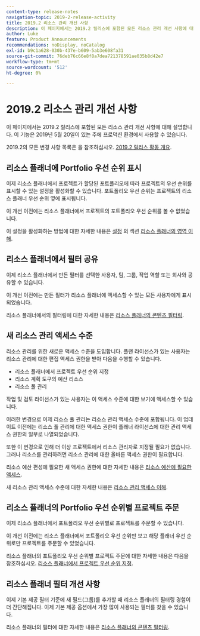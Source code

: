 ```yaml
---
content-type: release-notes
navigation-topic: 2019-2-release-activity
title: 2019.2 리소스 관리 개선 사항
description: 이 페이지에서는 2019.2 릴리스에 포함된 모든 리소스 관리 개선 사항에 대해 설명합니다. 이 기능은 2019년 5월 20일이 있는 주에 프로덕션 환경에서 사용할 수 있습니다.
author: Luke
feature: Product Announcements
recommendations: noDisplay, noCatalog
exl-id: b9c1a628-030b-437e-b609-5ab3e608fa31
source-git-commit: 76deb76c66e8f8a7dea721378591ae035b8d42e7
workflow-type: tm+mt
source-wordcount: '512'
ht-degree: 0%

---
```


# 2019.2 리소스 관리 개선 사항

이 페이지에서는 2019.2 릴리스에 포함된 모든 리소스 관리 개선 사항에 대해 설명합니다. 이 기능은 2019년 5월 20일이 있는 주에 프로덕션 환경에서 사용할 수 있습니다.

2019.2의 모든 변경 사항 목록은 을 참조하십시오. [2019.2 릴리스 활동 개요](../../../../product-announcements/product-releases/quarterly-release-archive/2019.2-release-activity/2019.2-release-activity-overview.md).

## 리소스 플래너에 Portfolio 우선 순위 표시

이제 리소스 플래너에서 프로젝트가 할당된 포트폴리오에 따라 프로젝트의 우선 순위를 표시할 수 있는 설정을 활성화할 수 있습니다. 포트폴리오 우선 순위는 프로젝트의 리소스 플래너 우선 순위 옆에 표시됩니다.

이 개선 이전에는 리소스 플래너에서 프로젝트의 포트폴리오 우선 순위를 볼 수 없었습니다.

이 설정을 활성화하는 방법에 대한 자세한 내용은 [설정](../../../../resource-mgmt/resource-planning/resource-planner-navigation.md#settings) 의 섹션 [리소스 플래너의 영역 이해](../../../../resource-mgmt/resource-planning/resource-planner-navigation.md).

## 리소스 플래너에서 필터 공유

이제 리소스 플래너에서 만든 필터를 선택한 사용자, 팀, 그룹, 작업 역할 또는 회사와 공유할 수 있습니다.

이 개선 이전에는 만든 필터가 리소스 플래너에 액세스할 수 있는 모든 사용자에게 표시되었습니다.

리소스 플래너에서의 필터링에 대한 자세한 내용은 [리소스 플래너의 콘텐츠 필터링](../../../../resource-mgmt/resource-planning/filter-resource-planner.md).

## 새 리소스 관리 액세스 수준

리소스 관리를 위한 새로운 액세스 수준을 도입합니다. 플랜 라이선스가 있는 사용자는 리소스 관리에 대한 편집 액세스 권한을 받아 다음을 수행할 수 있습니다.

* 리소스 플래너에서 프로젝트 우선 순위 지정
* 리소스 계획 도구의 예산 리소스
* 리소스 풀 관리

작업 및 검토 라이선스가 있는 사용자는 이 액세스 수준에 대한 보기에 액세스할 수 있습니다.

이러한 변경으로 이제 리소스 풀 관리는 리소스 관리 액세스 수준에 포함됩니다. 이 업데이트 이전에는 리소스 풀 관리에 대한 액세스 권한이 플래너 라이선스에 대한 관리 액세스 권한의 일부로 나열되었습니다.

또한 이 변경으로 인해 더 이상 프로젝트에서 리소스 관리자로 지정될 필요가 없습니다. 그러나 리소스를 관리하려면 리소스 관리에 대한 올바른 액세스 권한이 필요합니다.

리소스 예산 편성에 필요한 새 액세스 권한에 대한 자세한 내용은 [리소스 예산에 필요한 액세스](../../../../resource-mgmt/resource-planning/access-needed-to-budget-resources.md).

새 리소스 관리 액세스 수준에 대한 자세한 내용은 [리소스 관리 액세스 이해](../../../../administration-and-setup/add-users/configure-and-grant-access/grant-access-resource-management.md).

## 리소스 플래너의 Portfolio 우선 순위별 프로젝트 주문

이제 리소스 플래너에서 포트폴리오 우선 순위별로 프로젝트를 주문할 수 있습니다.

이 개선 이전에는 리소스 플래너에서 포트폴리오 우선 순위만 보고 해당 플래너 우선 순위로만 프로젝트를 주문할 수 있었습니다.

리소스 플래너의 포트폴리오 우선 순위별 프로젝트 주문에 대한 자세한 내용은 다음을 참조하십시오. [리소스 플래너에서 프로젝트 우선 순위 지정](../../../../resource-mgmt/resource-planning/prioritize-projects-resource-planner.md).

## 리소스 플래너 필터 개선 사항

이제 기본 제공 필터 기준에 새 필드(그룹)를 추가할 때 리소스 플래너의 필터링 경험이 더 간단해집니다. 이제 기본 제공 옵션에서 가장 많이 사용되는 필터를 찾을 수 있습니다.

리소스 플래너의 필터에 대한 자세한 내용은 [리소스 플래너의 콘텐츠 필터링](../../../../resource-mgmt/resource-planning/filter-resource-planner.md).

